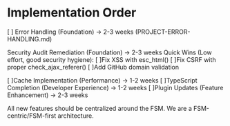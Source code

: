 # Implementation Order
[ ] Error Handling (Foundation) → 2-3 weeks (PROJECT-ERROR-HANDLING.md)

Security Audit Remediation (Foundation) → 2-3 weeks
Quick Wins (Low effort, good security hygiene):
[ ]Fix XSS with esc_html()
[ ]Fix CSRF with proper check_ajax_referer()
[ ]Add GitHub domain validation

[ ]Cache Implementation (Performance) → 1-2 weeks
[ ]TypeScript Completion (Developer Experience) → 1-2 weeks
[ ]Plugin Updates (Feature Enhancement) → 2-3 weeks

All new features should be centralized around the FSM.
We are a FSM-centric/FSM-first architecture.
